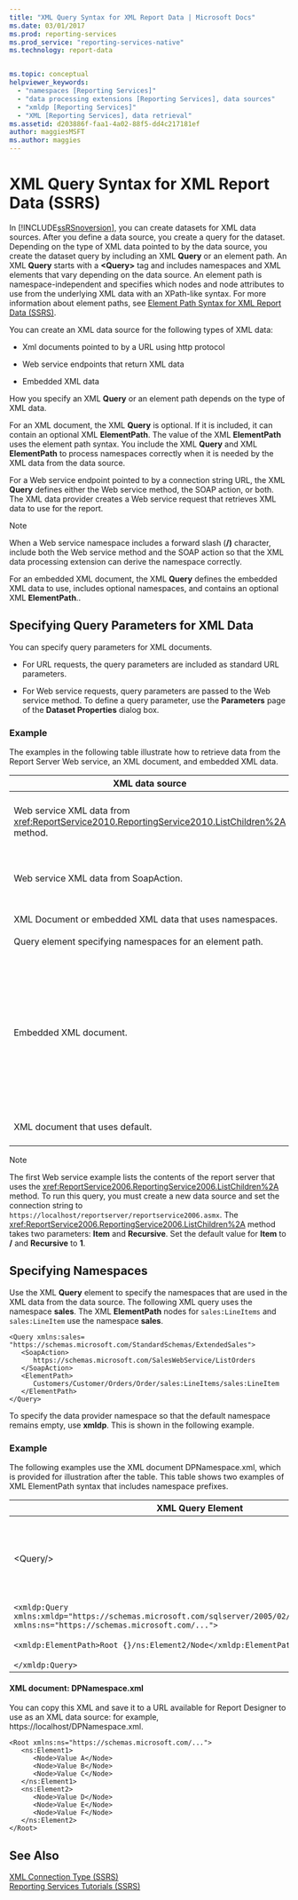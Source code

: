 ```yaml
---
title: "XML Query Syntax for XML Report Data | Microsoft Docs"
ms.date: 03/01/2017
ms.prod: reporting-services
ms.prod_service: "reporting-services-native"
ms.technology: report-data


ms.topic: conceptual
helpviewer_keywords: 
  - "namespaces [Reporting Services]"
  - "data processing extensions [Reporting Services], data sources"
  - "xmldp [Reporting Services]"
  - "XML [Reporting Services], data retrieval"
ms.assetid: d203886f-faa1-4a02-88f5-dd4c217181ef
author: maggiesMSFT
ms.author: maggies
---
```

# XML Query Syntax for XML Report Data (SSRS)
  In [!INCLUDE[ssRSnoversion](../../includes/ssrsnoversion-md.md)], you can create datasets for XML data sources. After you define a data source, you create a query for the dataset. Depending on the type of XML data pointed to by the data source, you create the dataset query by including an XML **Query** or an element path. An XML **Query** starts with a **\<Query>** tag and includes namespaces and XML elements that vary depending on the data source. An element path is namespace-independent and specifies which nodes and node attributes to use from the underlying XML data with an XPath-like syntax. For more information about element paths, see [Element Path Syntax for XML Report Data &#40;SSRS&#41;](../../reporting-services/report-data/element-path-syntax-for-xml-report-data-ssrs.md).  
  
 You can create an XML data source for the following types of XML data:  
  
-   Xml documents pointed to by a URL using http protocol  
  
-   Web service endpoints that return XML data  
  
-   Embedded XML data  
  
 How you specify an XML **Query** or an element path depends on the type of XML data.  
  
 For an XML document, the XML **Query** is optional. If it is included, it can contain an optional XML **ElementPath**. The value of the XML **ElementPath** uses the element path syntax. You include the XML **Query** and XML **ElementPath** to process namespaces correctly when it is needed by the XML data from the data source.  
  
 For a Web service endpoint pointed to by a connection string URL, the XML **Query** defines either the Web service method, the SOAP action, or both. The XML data provider creates a Web service request that retrieves XML data to use for the report.  
  
> [!NOTE]  
>  When a Web service namespace includes a forward slash (**/)** character, include both the Web service method and the SOAP action so that the XML data processing extension can derive the namespace correctly.  
  
 For an embedded XML document, the XML **Query** defines the embedded XML data to use, includes optional namespaces, and contains an optional XML **ElementPath**..  
  
## Specifying Query Parameters for XML Data  
 You can specify query parameters for XML documents.  
  
-   For URL requests, the query parameters are included as standard URL parameters.  
  
-   For Web service requests, query parameters are passed to the Web service method. To define a query parameter, use the **Parameters** page of the **Dataset Properties** dialog box. 
  
### Example  
 The examples in the following table illustrate how to retrieve data from the Report Server Web service, an XML document, and embedded XML data.  
  
|XML data source|Query example|  
|---------------------|-------------------|  
|Web service XML data from <xref:ReportService2010.ReportingService2010.ListChildren%2A> method.|`<Query>`<br /><br /> `<Method Name="ListChildren" Namespace="https://schemas.microsoft.com/sqlserver/2005/06/30/reporting/reportingservices" />`<br /><br /> `</Query>`|  
|Web service XML data from SoapAction.|`<Query xmlns=namespace>`<br /><br /> `<SoapAction>https://schemas/microsoft.com/sqlserver/2005/03/23/reporting/reportingservices/ListChildren</SoapAction>`<br /><br /> `</Query>`|  
|XML Document or embedded XML data that uses namespaces.<br /><br /> Query element specifying namespaces for an element path.|`<Query xmlns:es="https://schemas.microsoft.com/StandardSchemas/ExtendedSales">`<br /><br /> `<ElementPath>/Customers/Customer/Orders/Order/es:LineItems/es:LineItem</ElementPath>`<br /><br /> `</Query>`|  
|Embedded XML document.|`<Query>`<br /><br /> `<XmlData>`<br /><br /> `<Customers>`<br /><br /> `<Customer ID="1">Bobby</Customer>`<br /><br /> `</Customers>`<br /><br /> `</XmlData>`<br /><br /> `<ElementPath>Customer {@}</ElementPath>`<br /><br /> `</Query>`|  
|XML document that uses default.|*No query*.<br /><br /> The element path is derived from the XML document itself and is namespace-independent.|  
  
> [!NOTE]  
>  The first Web service example lists the contents of the report server that uses the <xref:ReportService2006.ReportingService2006.ListChildren%2A> method. To run this query, you must create a new data source and set the connection string to `https://localhost/reportserver/reportservice2006.asmx`. The <xref:ReportService2006.ReportingService2006.ListChildren%2A> method takes two parameters: **Item** and **Recursive**. Set the default value for **Item** to **/** and **Recursive** to **1**.  
  
## Specifying Namespaces  
 Use the XML **Query** element to specify the namespaces that are used in the XML data from the data source. The following XML query uses the namespace **sales**. The XML **ElementPath** nodes for `sales:LineItems` and `sales:LineItem` use the namespace **sales**.  
  
```  
<Query xmlns:sales=  
"https://schemas.microsoft.com/StandardSchemas/ExtendedSales">  
   <SoapAction>  
      https://schemas.microsoft.com/SalesWebService/ListOrders   
   </SoapAction>  
   <ElementPath>  
      Customers/Customer/Orders/Order/sales:LineItems/sales:LineItem  
   </ElementPath>  
</Query>  
```  
  
 To specify the data provider namespace so that the default namespace remains empty, use **xmldp**. This is shown in the following example.  
  
### Example  
 The following examples use the XML document DPNamespace.xml, which is provided for illustration after the table. This table shows two examples of XML ElementPath syntax that includes namespace prefixes.  
  
|XML Query Element|Resulting fields in the dataset|  
|-----------------------|-------------------------------------|  
|\<Query/>|Value A: `https://schemas.microsoft.com/...`<br /><br /> Value B: `https://schemas.microsoft.com/...`<br /><br /> Value C: `https://schemas.microsoft.com/...`|  
|`<xmldp:Query xmlns:xmldp="https://schemas.microsoft.com/sqlserver/2005/02/reporting/XmlDPQuery" xmlns:ns="https://schemas.microsoft.com/...">`<br /><br /> `<xmldp:ElementPath>Root {}/ns:Element2/Node</xmldp:ElementPath>`<br /><br /> `</xmldp:Query>`|Value D<br /><br /> Value E<br /><br /> Value F|  
  
#### XML document: DPNamespace.xml  
 You can copy this XML and save it to a URL available for Report Designer to use as an XML data source: for example, https://localhost/DPNamespace.xml.  
  
```  
<Root xmlns:ns="https://schemas.microsoft.com/...">  
   <ns:Element1>  
      <Node>Value A</Node>  
      <Node>Value B</Node>  
      <Node>Value C</Node>  
   </ns:Element1>  
   <ns:Element2>  
      <Node>Value D</Node>  
      <Node>Value E</Node>  
      <Node>Value F</Node>  
   </ns:Element2>  
</Root>  
```  
  
## See Also  
 [XML Connection Type &#40;SSRS&#41;](../../reporting-services/report-data/xml-connection-type-ssrs.md)   
 [Reporting Services Tutorials &#40;SSRS&#41;](../../reporting-services/reporting-services-tutorials-ssrs.md)  
  
  
